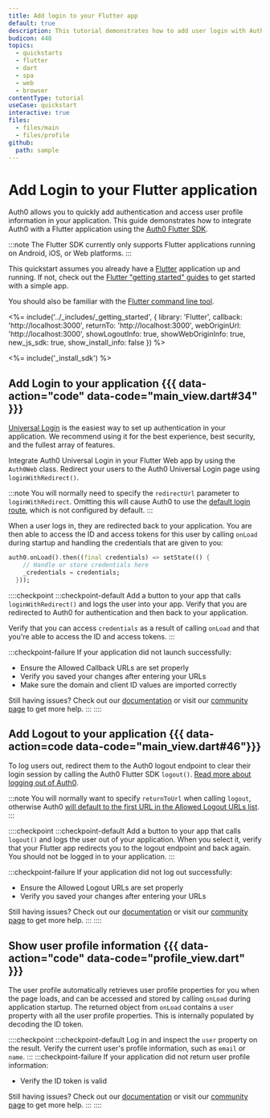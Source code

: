 ```yaml
---
title: Add login to your Flutter app
default: true
description: This tutorial demonstrates how to add user login with Auth0 to a Flutter Web application using the Auth0 Flutter SDK
budicon: 448
topics:
  - quickstarts
  - flutter
  - dart
  - spa
  - web
  - browser
contentType: tutorial
useCase: quickstart
interactive: true
files:
  - files/main
  - files/profile
github:
  path: sample
---
```


<!-- markdownlint-disable MD025 MD034 -->

# Add Login to your Flutter application

Auth0 allows you to quickly add authentication and access user profile information in your application. This guide demonstrates how to integrate Auth0 with a Flutter application using the [Auth0 Flutter SDK](https://github.com/auth0/auth0-flutter).

:::note
The Flutter SDK currently only supports Flutter applications running on Android, iOS, or Web platforms.
:::

This quickstart assumes you already have a [Flutter](https://flutter.dev/) application up and running. If not, check out the [Flutter "getting started" guides](https://docs.flutter.dev/get-started/install) to get started with a simple app.

You should also be familiar with the [Flutter command line tool](https://docs.flutter.dev/reference/flutter-cli).

<%= include('../_includes/_getting_started', { library: 'Flutter', callback: 'http://localhost:3000', returnTo: 'http://localhost:3000', webOriginUrl: 'http://localhost:3000', showLogoutInfo: true, showWebOriginInfo: true, new_js_sdk: true, show_install_info: false }) %>

<%= include('_install_sdk') %>

## Add Login to your application {{{ data-action="code" data-code="main_view.dart#34" }}}

[Universal Login](https://auth0.com/docs/authenticate/login/auth0-universal-login) is the easiest way to set up authentication in your application. We recommend using it for the best experience, best security, and the fullest array of features.

Integrate Auth0 Universal Login in your Flutter Web app by using the `Auth0Web` class. Redirect your users to the Auth0 Universal Login page using `loginWithRedirect()`.

:::note
You will normally need to specify the `redirectUrl` parameter to `loginWithRedirect`. Omitting this will cause Auth0 to use the [default login route](https://auth0.com/docs/authenticate/login/auth0-universal-login/configure-default-login-routes), which is not configured by default.
:::

When a user logs in, they are redirected back to your application. You are then able to access the ID and access tokens for this user by calling `onLoad` during startup and handling the credentials that are given to you:

```dart
auth0.onLoad().then((final credentials) => setState(() {
    // Handle or store credentials here
    _credentials = credentials;
  }));
```

::::checkpoint
:::checkpoint-default
Add a button to your app that calls `loginWithRedirect()` and logs the user into your app. Verify that you are redirected to Auth0 for authentication and then back to your application.

Verify that you can access `credentials` as a result of calling `onLoad` and that you're able to access the ID and access tokens.
:::

:::checkpoint-failure
If your application did not launch successfully:

- Ensure the Allowed Callback URLs are set properly
- Verify you saved your changes after entering your URLs
- Make sure the domain and client ID values are imported correctly

Still having issues? Check out our [documentation](https://auth0.com/docs) or visit our [community page](https://community.auth0.com) to get more help.
:::
::::

## Add Logout to your application {{{ data-action=code data-code="main_view.dart#46"}}}

To log users out, redirect them to the Auth0 logout endpoint to clear their login session by calling the Auth0 Flutter SDK `logout()`. [Read more about logging out of Auth0](https://auth0.com/docs/authenticate/login/logout).

:::note
You will normally want to specify `returnToUrl` when calling `logout`, otherwise Auth0 [will default to the first URL in the Allowed Logout URLs list](https://auth0.com/docs/authenticate/login/logout/redirect-users-after-logout).
:::

::::checkpoint
:::checkpoint-default
Add a button to your app that calls `logout()` and logs the user out of your application. When you select it, verify that your Flutter app redirects you to the logout endpoint and back again. You should not be logged in to your application.
:::

:::checkpoint-failure
If your application did not log out successfully:

- Ensure the Allowed Logout URLs are set properly
- Verify you saved your changes after entering your URLs

Still having issues? Check out our [documentation](https://auth0.com/docs) or visit our [community page](https://community.auth0.com) to get more help.
:::
::::

## Show user profile information {{{ data-action="code" data-code="profile_view.dart" }}}

The user profile automatically retrieves user profile properties for you when the page loads, and can be accessed and stored by calling `onLoad` during application startup. The returned object from `onLoad` contains a `user` property with all the user profile properties. This is internally populated by decoding the ID token.

::::checkpoint
:::checkpoint-default
Log in and inspect the `user` property on the result. Verify the current user's profile information, such as `email` or `name`.
:::
:::checkpoint-failure
If your application did not return user profile information:

- Verify the ID token is valid

Still having issues? Check out our [documentation](https://auth0.com/docs) or visit our [community page](https://community.auth0.com) to get more help.
:::
::::
